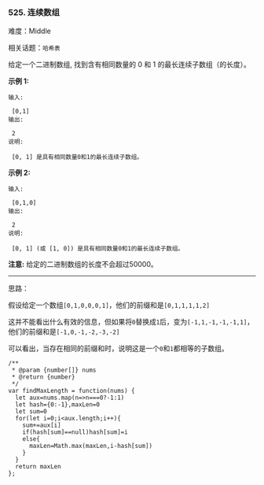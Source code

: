 ### 525. 连续数组

难度：Middle

相关话题：`哈希表`

给定一个二进制数组, 找到含有相同数量的 0 和 1 的最长连续子数组（的长度）。







**示例 1:** 





```
输入:

 [0,1]
输出:

 2
说明:

 [0, 1] 是具有相同数量0和1的最长连续子数组。
```


**示例 2:** 





```
输入:

 [0,1,0]
输出:

 2
说明:

 [0, 1] (或 [1, 0]) 是具有相同数量0和1的最长连续子数组。
```






**注意:** 给定的二进制数组的长度不会超过50000。




-----

思路：

假设给定一个数组`[0,1,0,0,0,1]`，他们的前缀和是`[0,1,1,1,1,2]`

这并不能看出什么有效的信息，但如果将`0`替换成`1`后，变为`[-1,1,-1,-1,-1,1]`，他们的前缀和是`[-1,0,-1,-2,-3,-2]`

可以看出，当存在相同的前缀和时，说明这是一个`0`和`1`都相等的子数组。


```
/**
 * @param {number[]} nums
 * @return {number}
 */
var findMaxLength = function(nums) {
  let aux=nums.map(n=>n===0?-1:1)
  let hash={0:-1},maxLen=0
  let sum=0
  for(let i=0;i<aux.length;i++){
    sum+=aux[i]
    if(hash[sum]==null)hash[sum]=i
    else{
      maxLen=Math.max(maxLen,i-hash[sum])
    }
  }
  return maxLen
};



```

